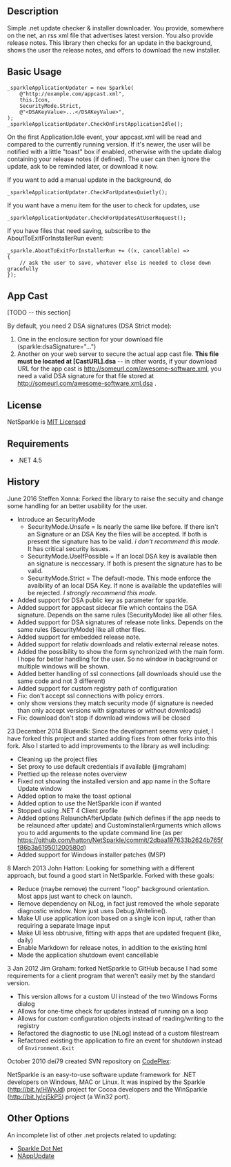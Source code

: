 ## Description

Simple .net update checker & installer downloader. You provide, somewhere on the net, an rss xml file that advertises latest version. You also provide release notes. This library then checks for an update in the background, shows the user the release notes, and offers to download the new installer.

## Basic Usage

    _sparkleApplicationUpdater = new Sparkle(
        @"http://example.com/appcast.xml", 
        this.Icon, 
        SecurityMode.Strict,
        @"<DSAKeyValue>...</DSAKeyValue>",
    );
	_sparkleApplicationUpdater.CheckOnFirstApplicationIdle();

On the first Application.Idle event, your appcast.xml will be read and compared to the currently running version. If it's newer, the user will be notified with a little "toast" box if enabled, otherwise with the update dialog containing your release notes (if defined). The user can then ignore the update, ask to be reminded later, or download it now.

If you want to add a manual update in the background, do

    _sparkleApplicationUpdater.CheckForUpdatesQuietly();

If you want have a menu item for the user to check for updates, use

    _sparkleApplicationUpdater.CheckForUpdatesAtUserRequest();

If you have files that need saving, subscribe to the AboutToExitForInstallerRun event:

    _sparkle.AboutToExitForInstallerRun += ((x, cancellable) =>
    {
    	// ask the user to save, whatever else is needed to close down gracefully   
    });  

## App Cast

[TODO -- this section]

By default, you need 2 DSA signatures (DSA Strict mode):
1. One in the enclosure section for your download file (sparkle:dsaSignature="...")
2. Another on your web server to secure the actual app cast file. **This file must be located at [CastURL].dsa** -- in other words, if your download URL for the app cast is http://someurl.com/awesome-software.xml, you need a valid DSA signature for that file stored at http://someurl.com/awesome-software.xml.dsa .

## License

NetSparkle is [MIT Licensed]

## Requirements

- .NET 4.5

## History
June 2016 Steffen Xonna: Forked the library to raise the secuity and change some handling for an better usability for the user.  

 - Introduce an SecurityMode
   - SecurityMode.Unsafe = Is nearly the same like before. If there isn't an Signature or an DSA Key the files will be accepted. If both is present the signature has to be valid. *i don't recommend this mode.* It has critical security issues.
   - SecurityMode.UseIfPossible = If an local DSA key is available then an signature is neccessary. If both is present the signature has to be valid.
   - SecurityMode.Strict = The default-mode. This mode enforce the avaibility of an local DSA Key. If none is available the updatefiles will be rejected. *I strongly recommend this mode.*
 - Added support for DSA public key as parameter for sparkle.
 - Added support for appcast sidecar file which contains the DSA signature. Depends on the same rules (SecurityMode) like all other files.
 - Added support for DSA signatures of release note links. Depends on the same rules (SecurityMode) like all other files.
 - Added support for embedded release note.
 - Added support for relativ downloads and relativ external release notes.
 - Added the possibility to show the form synchronized with the main form. I hope for better handling for the user. So no window in background or multiple windows will be shown.
 - Added better handling of ssl connections (all downloads should use the same code and not 3 different)
 - Added support for custom registry path of configuration
 - Fix: don't accept ssl connections with policy errors.
 - only show versions they match security mode (if signature is needed than only accept versions with signatures or without downloads)
 - Fix: download don't stop if download windows will be closed

23 December 2014 Bluewalk: Since the development seems very quiet, I have forked this project and started adding fixes from other forks into this fork. Also I started to add improvements to the library as well including:

 - Cleaning up the project files
 - Set proxy to use default credentials if available (jimgraham)
 - Prettied up the release notes overview
 - Fixed not showing the installed version and app name in the Softare Update window
 - Added option to make the toast optional
 - Added option to use the NetSparkle icon if wanted
 - Stopped using .NET 4 Client profile
 - Added options RelaunchAfterUpdate (which defines if the app needs to be relaunced after update) and CustomInstallerArguments which allows you to add arguments to the update command line (as per https://github.com/hatton/NetSparkle/commit/2dbaa197633b2624b765ff86b3a619501200580d)
 - Added support for Windows installer patches (MSP)

8 March 2013 John Hatton: Looking for something with a different approach, but found a good start in NetSparkle. Forked with these goals:

 - Reduce (maybe remove) the current "loop" background orientation. Most apps just want to check on launch.
 - Remove dependency on NLog, in fact just removed the whole separate diagnostic window. Now just uses Debug.Writeline().
 - Make UI use application icon based on a single icon input, rather than requiring a separate Image input
 - Make UI less obtrusive, fitting with apps that are updated frequent (like, daily)
 - Enable Markdown for release notes, in addition to the existing html
 - Made the application shutdown event cancellable

3 Jan 2012 Jim Graham: forked NetSparkle to GitHub because I had some requirements for a client program that weren't easily met by the standard version.

 - This version allows for a custom UI instead of the two Windows Forms dialog
 - Allows for one-time check for updates instead of running on a loop
 - Allows for custom configuration objects instead of reading/writing to the registry
 - Refactored the diagnostic to use [NLog] instead of a custom filestream
 - Refactored existing the application to fire an event for shutdown instead of `Environment.Exit`

October 2010 dei79 created SVN repository on [CodePlex]:

NetSparkle is an easy-to-use software update framework for .NET developers on Windows, MAC or Linux. It was inspired by the Sparkle (http://bit.ly/HWyJd) project for Cocoa developers and the WinSparkle (http://bit.ly/cj5kP5) project (a Win32 port).

## Other Options

An incomplete list of other .net projects related to updating:
 
 - [Sparkle Dot Net]
 - [NAppUpdate]

[CodePlex]: http://netsparkle.codeplex.com
[MIT Licensed]: http://netsparkle.codeplex.com/license
[Sparkle Dot Net]: https://github.com/iKenndac/SparkleDotNET
[NAppUpdate]: https://github.com/synhershko/NAppUpdate
